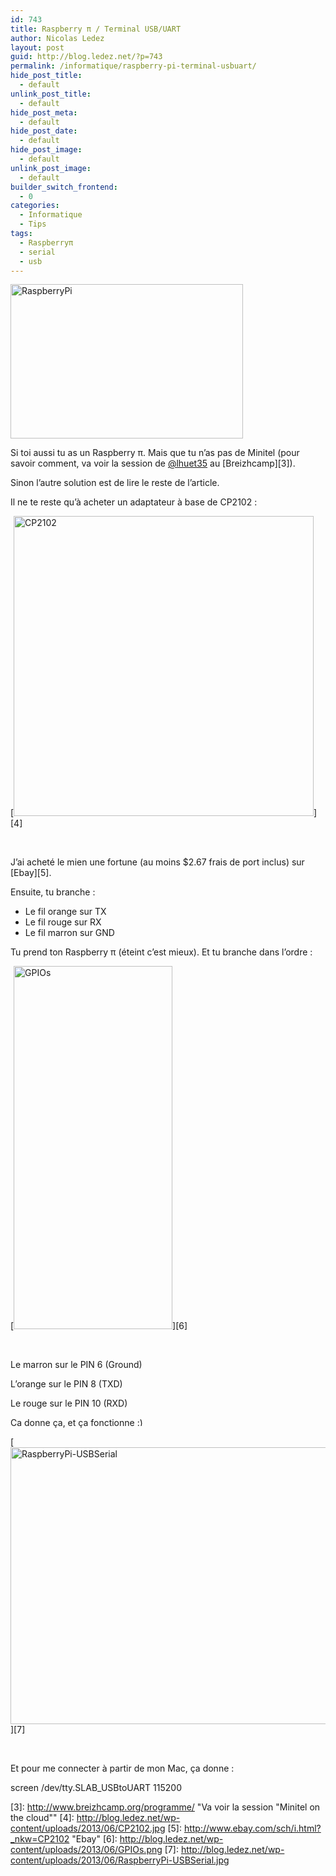 ```yaml
---
id: 743
title: Raspberry π / Terminal USB/UART
author: Nicolas Ledez
layout: post
guid: http://blog.ledez.net/?p=743
permalink: /informatique/raspberry-pi-terminal-usbuart/
hide_post_title:
  - default
unlink_post_title:
  - default
hide_post_meta:
  - default
hide_post_date:
  - default
hide_post_image:
  - default
unlink_post_image:
  - default
builder_switch_frontend:
  - 0
categories:
  - Informatique
  - Tips
tags:
  - Raspberryπ
  - serial
  - usb
---
```

[<img class="alignnone  wp-image-744" alt="RaspberryPi" src="http://blog.ledez.net/wp-content/uploads/2013/06/RaspberryPi-1024x682.jpeg" width="372" height="247" />][1]

Si toi aussi tu as un Raspberry π. Mais que tu n&rsquo;as pas de Minitel (pour savoir comment, va voir la session de [@lhuet35][2] au [Breizhcamp][3]).

Sinon l&rsquo;autre solution est de lire le reste de l&rsquo;article.

<!--more-->

Il ne te reste qu&rsquo;à acheter un adaptateur à base de CP2102 :

[<img class="alignnone  wp-image-748" alt="CP2102" src="http://blog.ledez.net/wp-content/uploads/2013/06/CP2102.jpg" width="480" height="480" srcset="http://blog.ledez.net/wp-content/uploads/2013/06/CP2102-150x150.jpg 150w, http://blog.ledez.net/wp-content/uploads/2013/06/CP2102-300x300.jpg 300w, http://blog.ledez.net/wp-content/uploads/2013/06/CP2102.jpg 800w" sizes="(max-width: 480px) 100vw, 480px" />][4]

&nbsp;

J&rsquo;ai acheté le mien une fortune (au moins $2.67 frais de port inclus) sur [Ebay][5].

Ensuite, tu branche :

  * Le fil orange sur TX
  * Le fil rouge sur RX
  * <span style="line-height: 13px;">Le fil marron sur GND</span>

Tu prend ton Raspberry π (éteint c&rsquo;est mieux). Et tu branche dans l&rsquo;ordre :

[<img class="size-full wp-image-745 alignnone" title="Les ports GPIO" alt="GPIOs" src="http://blog.ledez.net/wp-content/uploads/2013/06/GPIOs.png" width="254" height="581" />][6]

&nbsp;

Le marron sur le PIN 6 (Ground)

L&rsquo;orange sur le PIN 8 (TXD)

Le rouge sur le PIN 10 (RXD)

Ca donne ça, et ça fonctionne <img src="https://blog.ledez.net/wp-includes/images/smilies/simple-smile.png" alt=":)" class="wp-smiley" style="height: 1em; max-height: 1em;" />

[<img class="alignnone size-large wp-image-750" alt="RaspberryPi-USBSerial" src="http://blog.ledez.net/wp-content/uploads/2013/06/RaspberryPi-USBSerial-1024x732.jpg" width="620" height="443" srcset="http://blog.ledez.net/wp-content/uploads/2013/06/RaspberryPi-USBSerial-300x214.jpg 300w, http://blog.ledez.net/wp-content/uploads/2013/06/RaspberryPi-USBSerial-1024x732.jpg 1024w, http://blog.ledez.net/wp-content/uploads/2013/06/RaspberryPi-USBSerial.jpg 1280w" sizes="(max-width: 620px) 100vw, 620px" />][7]

&nbsp;

Et pour me connecter à partir de mon Mac, ça donne :

<div class="codecolorer-container bash default" style="overflow:auto;white-space:nowrap;">
  <div class="bash codecolorer">
    <span class="kw2">screen</span> <span class="sy0">/</span>dev<span class="sy0">/</span>tty.SLAB_USBtoUART <span class="nu0">115200</span>
  </div>
</div>

 [1]: http://blog.ledez.net/wp-content/uploads/2013/06/RaspberryPi.jpeg
 [2]: https://twitter.com/lhuet35 "Laurent Huet aka Minitel master"
 [3]: http://www.breizhcamp.org/programme/ "Va voir la session "Minitel on the cloud""
 [4]: http://blog.ledez.net/wp-content/uploads/2013/06/CP2102.jpg
 [5]: http://www.ebay.com/sch/i.html?_nkw=CP2102 "Ebay"
 [6]: http://blog.ledez.net/wp-content/uploads/2013/06/GPIOs.png
 [7]: http://blog.ledez.net/wp-content/uploads/2013/06/RaspberryPi-USBSerial.jpg
